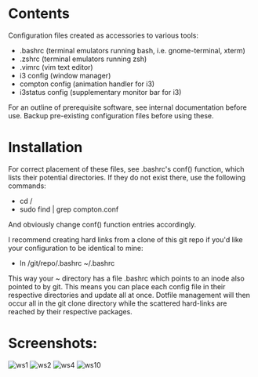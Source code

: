 # Contents

Configuration files created as accessories to various tools:
 - .bashrc (terminal emulators running bash, i.e. gnome-terminal, xterm)
 - .zshrc (terminal emulators running zsh)
 - .vimrc  (vim text editor)
 - i3 config (window manager)
 - compton config (animation handler for i3)
 - i3status config (supplementary monitor bar for i3)

For an outline of prerequisite software, see internal documentation before use.
Backup pre-existing configuration files before using these.

# Installation

For correct placement of these files, see .bashrc's conf() function, which lists
their potential directories. If they do not exist there, use the following
commands:
 - cd /
 - sudo find | grep compton.conf

And obviously change conf() function entries accordingly.

I recommend creating hard links from a clone of this git repo if you'd like your
configuration to be identical to mine:
 - ln /git/repo/.bashrc ~/.bashrc

 This way your ~ directory has a file .bashrc which points to an inode also
 pointed to by git. This means you can place each config file in their
 respective directories and update all at once. Dotfile management will then
 occur all in the git clone directory while the scattered hard-links are reached
 by their respective packages.

# Screenshots:
![ws1](https://user-images.githubusercontent.com/38335668/40662198-009f5830-6399-11e8-95f6-573535e5bc6a.jpg)
![ws2](https://user-images.githubusercontent.com/38335668/40761340-84b32854-64de-11e8-81eb-c31024632cb5.jpg)
![ws4](https://user-images.githubusercontent.com/38335668/40621427-0881506c-62e0-11e8-87ca-ec4575b28b6b.jpg)
![ws10](https://user-images.githubusercontent.com/38335668/40621432-0a44328e-62e0-11e8-9816-040ac434a321.jpg)

